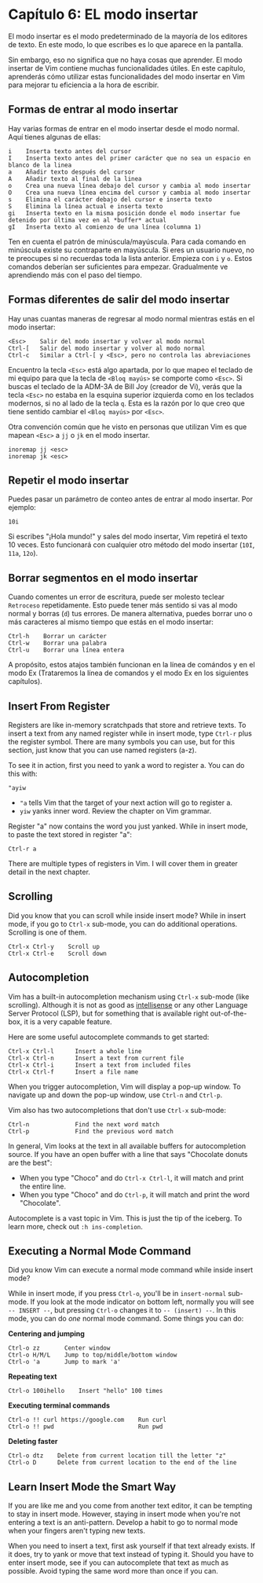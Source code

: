 # Capítulo 6: EL modo insertar

El modo insertar es el modo predeterminado de la mayoría de los editores de texto. En este modo, lo que escribes es lo que aparece en la pantalla.

Sin embargo, eso no significa que no haya cosas que aprender. El modo insertar de Vim contiene muchas funcionalidades útiles. En este capítulo, aprenderás cómo utilizar  estas funcionalidades del modo insertar en Vim para mejorar tu eficiencia a la hora de escribir.

## Formas de entrar al modo insertar

Hay varias formas de entrar en el modo insertar desde el modo normal. Aquí tienes algunas de ellas:

```
i    Inserta texto antes del cursor
I    Inserta texto antes del primer carácter que no sea un espacio en blanco de la linea
a    Añadir texto después del cursor
A    Añadir texto al final de la linea
o    Crea una nueva línea debajo del cursor y cambia al modo insertar
O    Crea una nueva línea encima del cursor y cambia al modo insertar
s    Elimina el carácter debajo del cursor e inserta texto
S    Elimina la línea actual e inserta texto
gi   Inserta texto en la misma posición donde el modo insertar fue detenido por última vez en al *buffer* actual
gI   Inserta texto al comienzo de una línea (columna 1)
```

Ten en cuenta el patrón de minúscula/mayúscula. Para cada comando en minúscula existe su contraparte en mayúscula. Si eres un usuario nuevo, no te preocupes si no recuerdas toda la lista anterior. Empieza con `i` y `o`. Estos comandos deberían ser suficientes para empezar. Gradualmente ve aprendiendo más con el paso del tiempo.

## Formas diferentes de salir del modo insertar

Hay unas cuantas maneras de regresar al modo normal mientras estás en el modo insertar:

```
<Esc>    Salir del modo insertar y volver al modo normal
Ctrl-[   Salir del modo insertar y volver al modo normal
Ctrl-c   Similar a Ctrl-[ y <Esc>, pero no controla las abreviaciones
```

Encuentro la tecla `<Esc>` está algo apartada, por lo que mapeo el teclado de mi equipo para que la tecla de `<Bloq mayús>` se comporte como `<Esc>`. Si buscas el teclado de la ADM-3A de Bill Joy (creador de Vi), verás que la tecla `<Esc>` no estaba en la esquina superior izquierda como en los teclados modernos, si no al lado de la tecla `q`. Esta es la razón por lo que creo que tiene sentido cambiar el `<Bloq mayús>` por `<Esc>`.

Otra convención común que he visto en personas que utilizan Vim es que mapean `<Esc>` a `jj` o `jk` en el modo insertar.

```
inoremap jj <esc>
inoremap jk <esc>
```

## Repetir el modo insertar

Puedes pasar un parámetro de conteo antes de entrar al modo insertar. Por ejemplo:
```
10i
```

Si escribes "¡Hola mundo!" y sales del modo insertar, Vim repetirá el texto 10 veces. Esto funcionará con cualquier otro método del modo insertar (`10I`, `11a`, `12o`).

## Borrar segmentos en el modo insertar

Cuando comentes un error de escritura, puede ser molesto teclear `Retroceso` repetidamente. Esto puede tener más sentido si vas al modo normal y borras (`d`) tus errores. De manera alternativa, puedes borrar uno o más caracteres al mismo tiempo que estás en el modo insertar:

```
Ctrl-h    Borrar un carácter
Ctrl-w    Borrar una palabra
Ctrl-u    Borrar una línea entera

```

A propósito, estos atajos también funcionan en la línea de comándos y en el modo Ex (Trataremos la línea de comandos y el modo Ex en los siguientes capítulos).

## Insert From Register

Registers are like in-memory scratchpads that store and retrieve texts. To insert a text from any named register while in insert mode, type `Ctrl-r` plus the register symbol. There are many symbols you can use, but for this section, just know that you can use named registers (a-z).

To see it in action, first you need to yank a word to register a. You can do this with:
```
"ayiw
```
- `"a` tells Vim that the target of your next action will go to register a.
- `yiw` yanks inner word. Review the chapter on Vim grammar.

Register "a" now contains the word you just yanked. While in insert mode, to paste the text stored in register "a":

```
Ctrl-r a
```

There are multiple types of registers in Vim. I will cover them in greater detail in the next chapter.

## Scrolling

Did you know that you can scroll while inside insert mode? While in insert mode, if you go to `Ctrl-x` sub-mode, you can do additional operations. Scrolling is one of them.

```
Ctrl-x Ctrl-y    Scroll up
Ctrl-x Ctrl-e    Scroll down
```

## Autocompletion

Vim has a built-in autocompletion mechanism using `Ctrl-x` sub-mode (like scrolling). Although it is not as good as [intellisense](https://code.visualstudio.com/docs/editor/intellisense) or any other Language Server Protocol (LSP), but for something that is available right out-of-the-box, it is a very capable feature.

Here are some useful autocomplete commands to get started:
```
Ctrl-x Ctrl-l	   Insert a whole line
Ctrl-x Ctrl-n	   Insert a text from current file
Ctrl-x Ctrl-i	   Insert a text from included files
Ctrl-x Ctrl-f	   Insert a file name
```

When you trigger autocompletion, Vim will display a pop-up window. To navigate up and down the pop-up window, use `Ctrl-n` and `Ctrl-p`.

Vim also has two autocompletions that don't use `Ctrl-x` sub-mode:

```
Ctrl-n             Find the next word match
Ctrl-p             Find the previous word match
```

In general, Vim looks at the text in all available buffers for autocompletion source. If you have an open buffer with a line that says "Chocolate donuts are the best":
- When you type "Choco" and do `Ctrl-x Ctrl-l`, it will match and print the entire line.
- When you type "Choco" and do `Ctrl-p`, it will match and print the word "Chocolate".

Autocomplete is a vast topic in Vim. This is just the tip of the iceberg. To learn more, check out `:h ins-completion`.

## Executing a Normal Mode Command

Did you know Vim can execute a normal mode command while inside insert mode?

While in insert mode, if you press `Ctrl-o`, you'll be in `insert-normal` sub-mode. If you look at the mode indicator on bottom left, normally you will see `-- INSERT --`, but pressing `Ctrl-o`  changes it to `-- (insert) --`. In this mode, you can do *one* normal mode command. Some things you can do:

**Centering and jumping**
```
Ctrl-o zz       Center window
Ctrl-o H/M/L    Jump to top/middle/bottom window
Ctrl-o 'a       Jump to mark 'a'
```

**Repeating text**
```
Ctrl-o 100ihello    Insert "hello" 100 times
```

**Executing terminal commands**
```
Ctrl-o !! curl https://google.com    Run curl
Ctrl-o !! pwd                        Run pwd
```

**Deleting faster**
```
Ctrl-o dtz    Delete from current location till the letter "z"
Ctrl-o D      Delete from current location to the end of the line
```

## Learn Insert Mode the Smart Way

If you are like me and you come from another text editor, it can be tempting to stay in insert mode. However, staying in insert mode when you're not entering a text is an anti-pattern. Develop a habit to go to normal mode when your fingers aren't typing new texts.

When you need to insert a text, first ask yourself if that text already exists. If it does, try to yank or move that text instead of typing it. Should you have to enter insert mode, see if you can autocomplete that text as much as possible. Avoid typing the same word more than once if you can.
